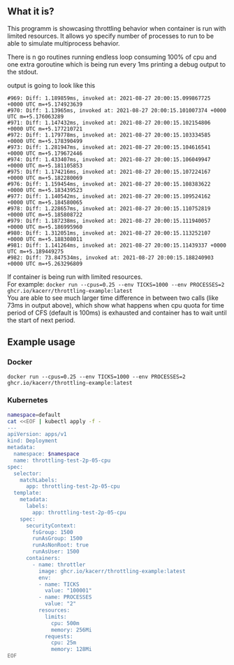 ## What it is?
This programm is showcasing throttling behavior when container is run with limited resources. It allows yo specify number of processes to run to be able to simulate multiprocess behavior.

There is n go routines running endless loop consuming 100% of cpu and one extra goroutine which is being run every 1ms printing a debug output to the stdout.

output is going to look like this
```
#969: Diff: 1.189859ms, invoked at: 2021-08-27 20:00:15.099867725 +0000 UTC m=+5.174923639 
#970: Diff: 1.13965ms, invoked at: 2021-08-27 20:00:15.101007374 +0000 UTC m=+5.176063289 
#971: Diff: 1.147432ms, invoked at: 2021-08-27 20:00:15.102154806 +0000 UTC m=+5.177210721 
#972: Diff: 1.179778ms, invoked at: 2021-08-27 20:00:15.103334585 +0000 UTC m=+5.178390499 
#973: Diff: 1.281947ms, invoked at: 2021-08-27 20:00:15.104616541 +0000 UTC m=+5.179672446 
#974: Diff: 1.433407ms, invoked at: 2021-08-27 20:00:15.106049947 +0000 UTC m=+5.181105853 
#975: Diff: 1.174216ms, invoked at: 2021-08-27 20:00:15.107224167 +0000 UTC m=+5.182280069 
#976: Diff: 1.159454ms, invoked at: 2021-08-27 20:00:15.108383622 +0000 UTC m=+5.183439523 
#977: Diff: 1.140542ms, invoked at: 2021-08-27 20:00:15.109524162 +0000 UTC m=+5.184580065 
#978: Diff: 1.228657ms, invoked at: 2021-08-27 20:00:15.110752819 +0000 UTC m=+5.185808722 
#979: Diff: 1.187238ms, invoked at: 2021-08-27 20:00:15.111940057 +0000 UTC m=+5.186995960 
#980: Diff: 1.312051ms, invoked at: 2021-08-27 20:00:15.113252107 +0000 UTC m=+5.188308011 
#981: Diff: 1.141264ms, invoked at: 2021-08-27 20:00:15.11439337 +0000 UTC m=+5.189449275 
#982: Diff: 73.847534ms, invoked at: 2021-08-27 20:00:15.188240903 +0000 UTC m=+5.263296809 
```

If container is being run with limited resources.   
For example: `docker run --cpus=0.25 --env TICKS=1000 --env PROCESSES=2 ghcr.io/kacerr/throttling-example:latest`   
You are able to see much larger time difference in between two calls (like 73ms in output above), which show what happens when cpu quota for time period of CFS (default is 100ms) is exhausted and container has to wait until the start of next period.

## Example usage
### Docker
```
docker run --cpus=0.25 --env TICKS=1000 --env PROCESSES=2 ghcr.io/kacerr/throttling-example:latest
```

### Kubernetes
```bash
namespace=default
cat <<EOF | kubectl apply -f - 
---
apiVersion: apps/v1
kind: Deployment
metadata:
  namespace: $namespace
  name: throttling-test-2p-05-cpu
spec:
  selector:
    matchLabels:
      app: throttling-test-2p-05-cpu
  template:
    metadata:
      labels:
        app: throttling-test-2p-05-cpu
    spec:  
      securityContext:
        fsGroup: 1500
        runAsGroup: 1500
        runAsNonRoot: true
        runAsUser: 1500    
      containers:
        - name: throttler
          image: ghcr.io/kacerr/throttling-example:latest
          env:
          - name: TICKS
            value: "100001"
          - name: PROCESSES
            value: "2"
          resources:
            limits:
              cpu: 500m
              memory: 256Mi
            requests:
              cpu: 25m
              memory: 128Mi        
EOF
```
